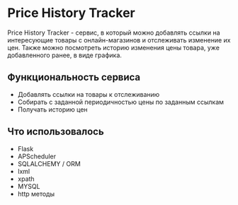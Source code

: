 # Price History Tracker

Price History Tracker - сервис, в который можно добавлять 
ссылки на интересующие товары с онлайн-магазинов и отслеживать 
изменение их цен. Также можно посмотреть историю изменения цены товара, уже добавленного ранее, в виде графика.

## Функциональность сервиса
* Добавлять ссылки на товары к отслеживанию
* Собирать с заданной периодичностью цены по заданным ссылкам
* Получать историю цен

## Что использовалось
* Flask
* APScheduler 
* SQLALCHEMY / ORM
* lxml  
* xpath
* MYSQL
* http методы

  
